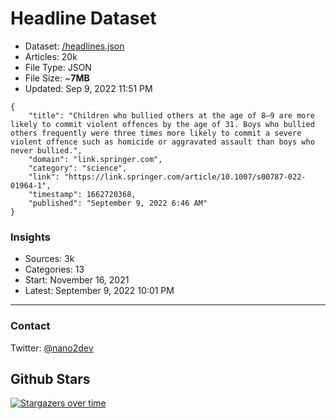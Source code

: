 # Headline Dataset

- Dataset: [/headlines.json](https://raw.githubusercontent.com/fwd/news/master/headlines.json) 
- Articles: 20k
- File Type: JSON
- File Size: ~**7MB**
- Updated: Sep 9, 2022 11:51 PM

```
{
    "title": "Children who bullied others at the age of 8–9 are more likely to commit violent offences by the age of 31. Boys who bullied others frequently were three times more likely to commit a severe violent offence such as homicide or aggravated assault than boys who never bullied.",
    "domain": "link.springer.com",
    "category": "science",
    "link": "https://link.springer.com/article/10.1007/s00787-022-01964-1",
    "timestamp": 1662720368,
    "published": "September 9, 2022 6:46 AM"
}
```

### Insights

- Sources: 3k
- Categories: 13
- Start: November 16, 2021
- Latest: September 9, 2022 10:01 PM

---

### Contact 

Twitter: [@nano2dev](https://twitter.com/nano2dev)

## Github Stars

[![Stargazers over time](https://starchart.cc/fwd/news.svg)](https://starchart.cc/fwd/news)
